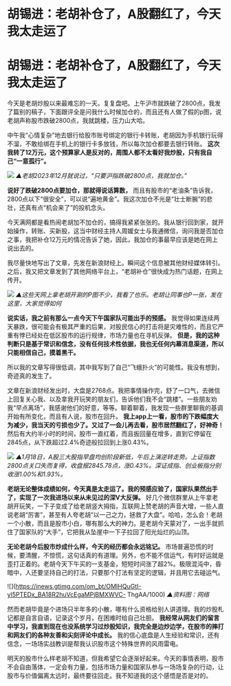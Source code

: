 # 胡锡进：老胡补仓了，A股翻红了，今天我太走运了

# 胡锡进：老胡补仓了，A股翻红了，今天我太走运了

今天是老胡炒股以来最难忘的一天。复复盘吧。上午沪市就跌破了2800点，我发了篇别的稿子，下面跟评全是问我什么时候加仓的，而且还有人做了假的p图，说老胡声称股市跌破2800点，我就跳楼，压力山大哈。

中午我“心情复杂”地去银行给股市账号绑定的银行卡转账，老胡因为手机银行玩得不溜，不敢给绑在手机上的银行卡多放钱，所以每次加仓都要去银行转账。
**这次我转了12万元，这个预算家人是反对的，周围人都不太看好我炒股，只有我自己“一意孤行”。**

![](https://inews.gtimg.com/om_bt/Oohee4syEOXToP7-2pehvboQv_iQYPu1iZORolr4u0dhYAA/1000)
_▲老胡2023年12月就说过，“只要沪指跌破2800点，我就加仓。”_

**说好了跌破2800点要加仓，那就得说话算数，**
而且有股市的“老油条”告诉我，2800点以下“很安全”，可以说“遍地黄金”。我这次加仓不光是“壮士断腕”的悲壮，还真有点“机会来了”的投机念头。

今天满网都是看热闹老胡加不加仓的，搞得我紧紧张张的。我从银行回到家，就开始操作，转账、买新股，这当中财经主持人周媛女士与我通微信，询问我是否加仓之事，我把补仓12万元的情况告诉了她，因此，我加仓的事最早应该是她在网上说出去的。

我尽量快地写出了文章，先发在新浪财经上。瞬间这个信息被其他财经媒体转引。之后，我又把文章发到了其他网络平台上，“老胡补仓”很快成为热门话题，在网上传开。

![](https://inews.gtimg.com/om_bt/OlsPHFsMC0-Yqq7qXygc4vSe6BxF5aukEmTAZiUHdrSu0AA/1000)
_▲这些天网上拿老胡开涮的P图不少，我看了也乐。老胡让同事也P一张，发在这里，大家觉得如何_

**说实话，我之前有那么一点今天下午国家队可能出手的预感。**
我觉得如果连续两天暴跌，很可能会有极其严重的后果，对股民信心的打击将是灾难性的，而且它严重有悖已经处在低区股市的运行规律，市场力量也在寻机反弹。
**但是，我的这种判断只是基于常识和信念，没有任何技术性依据，我也无任何内幕消息渠道，所以只能相信自己，摸着黑干。**

所以我的文章写得很低调，其中我写到了自己“飞蛾扑火”的可能性。我没有想到，奇迹真的发生了。

文章在新浪财经发出时，大盘是2768点。我把事情操作完，舒了一口气，去微信上回复关心我、以及拿我开玩笑的朋友们，告诉他们我不会“跳楼”。一些朋友劝我“早点离场”，我感谢他们的好意，等等。聊着聊着，我发现一些群里聊我的基调开始有所变化，而且有人说，股市在回升。
**我上app上一看，股市的下跌幅度大为减少，我当天的亏损也少了。又过了一会儿再去看，股市居然翻红了，好神奇！**
然后有大约半小时的时间，股市一直红着，而且扳回量在增多，直到它停留在2845点，从下跌超过2.4%奇迹般拉回到上涨0.43%。

![](https://inews.gtimg.com/om_bt/OlNPOFmBeCx7TemvNLB-4IBeBb1XAb14O38dv6R5US8SQAA/1000)
_▲1月18日，A股三大股指早盘均创阶段新低，午后上演逆转走势。上证指数2800点关口失而复得，收盘报2845.78点，涨0.43%。深证成指、创业板指分别收涨1.00%和1.93%。_

**老胡无论整体成绩如何，今天真是太走运了。我的预感应验了，国家队果然出手了，实现了一次我进场以来从未见过的深V大反弹。**
好几个微信群里从上午拿老胡开玩笑，一下子变成了给老胡竖大拇指，互联网上赞老胡的声音大增，一些人直说老胡“厉害”，甚至有人夸老胡“以一己之力，拯救了大盘”。哈哈，怎么会！老胡一个小散，而且是股市小白，哪有那么大的神力。是老胡今天蒙对了，一出手就抓住了国家队的“大手”，它把我从坠崖中一下子拉回了阳光灿烂的山顶。

**无论老胡今后股市炒成什么样，今天的经历都会永远铭记。**
市场普遍恐慌的时候，要清醒，不惊慌，这句话真的有道理。另外，也不能不信运气，有时好运就是歪打正着的。老胡今天下午买的一支基金，短短时间涨了超2%。极限混沌中，昏暗中，人还要坚持自己的打法，只要那个打法有坚定的逻辑，并且用它去碰运气。

![](https://inews.gtimg.com/om_bt/OMIHQuGtI-yI5PTEDx_BA18R2huVcEgaMPjBMXWVC-
ThgAA/1000) _▲资料图：网络_

然而老胡毕竟是个进场只半年多的小散，哪有什么资格给别人讲道理。我的炒股札记都是自言自语，记录这个岁月，在困难时给自己壮胆。
**我经常从网友们的留言中学习，我直到现在也没系统学习过炒股知识，我完全是边炒边学，在股市的摔打和网友们的各种友善和尖刻评论中成长。**
我的信心底盘是人生经验和常识，还有信念，一场场实战教训是帮我认识股市这个特殊世界的风雨雷电。

明天的股市什么样老胡不知道，但我希望它会逐渐好起来。今天的事情表明，股市不会自由落体，一定会有力量，包括市场力量和国家队参与一场场复杂的行动，让股市与价值偏离太远时，最终要往回走。我不知道我的这个感悟是否是对的。

